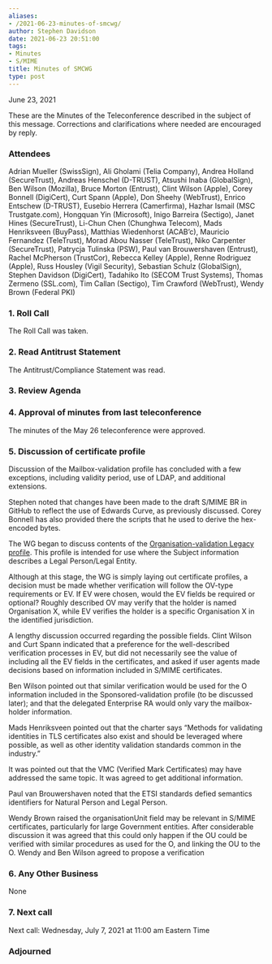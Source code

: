 ```yaml
---
aliases:
- /2021-06-23-minutes-of-smcwg/
author: Stephen Davidson
date: 2021-06-23 20:51:00
tags:
- Minutes
- S/MIME
title: Minutes of SMCWG
type: post
---
```


June 23, 2021

These are the Minutes of the Teleconference described in the subject of this message. Corrections and clarifications where needed are encouraged by reply.

### Attendees 

Adrian Mueller (SwissSign), Ali Gholami (Telia Company), Andrea Holland (SecureTrust), Andreas Henschel (D-TRUST), Atsushi Inaba (GlobalSign), Ben Wilson (Mozilla), Bruce Morton (Entrust), Clint Wilson (Apple), Corey Bonnell (DigiCert), Curt Spann (Apple), Don Sheehy (WebTrust), Enrico Entschew (D-TRUST), Eusebio Herrera (Camerfirma), Hazhar Ismail (MSC Trustgate.com), Hongquan Yin (Microsoft), Inigo Barreira (Sectigo), Janet Hines (SecureTrust), Li-Chun Chen (Chunghwa Telecom), Mads Henriksveen (BuyPass), Matthias Wiedenhorst (ACAB’c), Mauricio Fernandez (TeleTrust), Morad Abou Nasser (TeleTrust), Niko Carpenter (SecureTrust), Patrycja Tulinska (PSW), Paul van Brouwershaven (Entrust), Rachel McPherson (TrustCor), Rebecca Kelley (Apple), Renne Rodriguez (Apple), Russ Housley (Vigil Security), Sebastian Schulz (GlobalSign), Stephen Davidson (DigiCert), Tadahiko Ito (SECOM Trust Systems), Thomas Zermeno (SSL.com), Tim Callan (Sectigo), Tim Crawford (WebTrust), Wendy Brown (Federal PKI)

### 1. Roll Call 

The Roll Call was taken.

### 2. Read Antitrust Statement 

The Antitrust/Compliance Statement was read.

### 3. Review Agenda 

### 4. Approval of minutes from last teleconference 

The minutes of the May 26 teleconference were approved.

### 5. Discussion of certificate profile 

Discussion of the Mailbox-validation profile has concluded with a few exceptions, including validity period, use of LDAP, and additional extensions.

Stephen noted that changes have been made to the draft S/MIME BR in GitHub to reflect the use of Edwards Curve, as previously discussed. Corey Bonnell has also provided there the scripts that he used to derive the hex-encoded bytes.

The WG began to discuss contents of the [Organisation-validation Legacy profile][1]. This profile is intended for use where the Subject information describes a Legal Person/Legal Entity.

Although at this stage, the WG is simply laying out certificate profiles, a decision must be made whether verification will follow the OV-type requirements or EV. If EV were chosen, would the EV fields be required or optional?
Roughly described OV may verify that the holder is named Organisation X, while EV verifies the holder is a specific Organisation X in the identified jurisdiction.

A lengthy discussion occurred regarding the possible fields. Clint Wilson and Curt Spann indicated that a preference for the well-described verification processes in EV, but did not necessarily see the value of including all the EV fields in the certificates, and asked if user agents made decisions based on information included in S/MIME certificates.

Ben Wilson pointed out that similar verification would be used for the O information included in the Sponsored-validation profile (to be discussed later); and that the delegated Enterprise RA would only vary the mailbox-holder information.

Mads Henriksveen pointed out that the charter says “Methods for validating identities in TLS certificates also exist and should be leveraged where possible, as well as other identity validation standards common in the industry.”

It was pointed out that the VMC (Verified Mark Certificates) may have addressed the same topic. It was agreed to get additional information.

Paul van Brouwershaven noted that the ETSI standards defied semantics identifiers for Natural Person and Legal Person.

Wendy Brown raised the organisationUnit field may be relevant in S/MIME certificates, particularly for large Government entities. After considerable discussion it was agreed that this could only happen if the OU could be verified with similar procedures as used for the O, and linking the OU to the O. Wendy and Ben Wilson agreed to propose a verification

### 6. Any Other Business 

None

### 7. Next call 

Next call: Wednesday, July 7, 2021 at 11:00 am Eastern Time

### Adjourned 

[1]: https://docs.google.com/spreadsheets/d/1gEq-o4jU1FWvKBeMoncfmhAUemAgGuvVRSLQb7PedLU/edit?usp=sharing